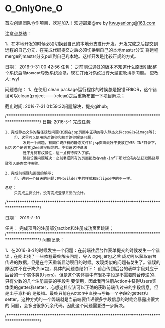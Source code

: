 # O_OnlyOne_O
首次创建团队协作项目，欢迎加入！欢迎邮箱@me by ltwuyanlong@163.com

注意点总结：

  1、在本地开发的时候必须切换到自己的本地分支进行开发，开发完成之后提交到远程的自己分支，在完成代码提交之后必须切换到自己的本地master分支
    将远程merge的master分支pull到自己的本地。这样开发是比较正规的方式。

日期： 2016-7-31 00:42:56
任务： 之前测试通过的版本不知道什么原因引起整个系统启动tomcat导致系统崩溃。现在开始对系统进行大量更改排除问题。
更改人: wyl

问题总结：
	1、在使用 clean package运行程序的时候总是报错ERROR，这个错误可以clean(project--->clean)之后重新布置一下项目解决；

截止时间: 2016-7-31 01:59:32问题解决，提交github;

/***************************************************************************************/
日期: 2016-8-1 完成任务:

	1、完成静态文件的路径规划问题(如何在jsp页面中正确的导入静态文件css&js&image等);
		①、这里可以使用绝对路径和相对路径解决问题;
			发现一个问题，有同仁说所有的静态文件和jsp页面最好不要放在WEB-INF目录下，因为这个是违背j2ee编程规范的。不知道这种说法
			是不是具有权威性，这一点有待深入了解。
			路径设置问题解决：之前我把所有的页面都放在web-inf下所以没有办法获取路径导致引入静态文件失败。
	
	2、完成前端登陆画面的编写;
		①、遇到一个日天的问题:在Hbuilder中的样式和Eclipse中的不一样。
		
	总结：
		只完成主页设计，没有完成登录页面的设计。

/***************************************************************************************/

日期： 2016-8-10

任务： 完成项目的注册部分action和注册成功页面跳转；
/***************************************************************************************/
问题记录：

1、在2016-8-9的时候发生一个问题：在前端往后台作表单提交的时候发生一个错误；在网上找了一些教程最终解决问题，导入log4j.jar包之后
   成功可以获取前台传递的数据，但是在今天重新启动项目的时候。发现类似的问题有发生了。错误的原因并不在于缺少jar包，具体的问题总结如下：
   前台传到后台的表单字段对应于后台的一个实体类(Users)，但是这个实体类中有很多字段是不需要前台传递的，只有少数的几个注册需要的字段需
   要使用，因此我再注册Action中获得Users实体类的getter和setter，心想这样应该可以正确的获取前端传过来的字段信息。但是出乎意料的
   是报错。最终只能在Action中直接书写每一个字段的getter和setter。这种方式的一个弊端就是当前端要传递很多字段信息的时候会暴露出很大的
   问题，会多出很多冗余代码。因此这个问题需要进一步解决。
   
   
   
   
   














/***************************************************************************************/


	
	

	


